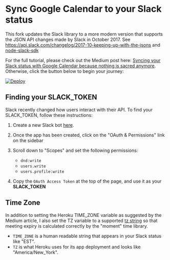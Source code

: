 # Sync Google Calendar to your Slack status

This fork updates the Slack library to a more modern version that supports the JSON API
changes made by Slack in October 2017.  See https://api.slack.com/changelog/2017-10-keeping-up-with-the-jsons
and [node-slack-sdk](https://github.com/slackapi/node-slack-sdk)

For the full tutorial, please check out the Medium post here: [Syncing your Slack status with Google Calendar because nothing is sacred anymore](https://medium.com/@bjork24/syncing-your-slack-status-with-google-calendar-because-nothing-is-sacred-anymore-3032bd171770). Otherwise, click the button below to begin your journey:

[![Deploy](https://www.herokucdn.com/deploy/button.svg)](https://heroku.com/deploy)

## Finding your SLACK_TOKEN

Slack recently changed how users interact with their API. To find your SLACK_TOKEN, follow these instructions:

1. Create a new Slack bot [here](https://api.slack.com/apps?new_app=1).

1. Once the app has been created, click on the "OAuth & Permissions" link on the sidebar

1. Scroll down to "Scopes" and set the following permissions:
    * `dnd:write`
    * `users.write`
    * `users.profile:write`

1. Copy the `OAuth Access Token` at the top of the page, and use it as your **SLACK_TOKEN**

## Time Zone

In addition to setting the Heroku TIME_ZONE variable as suggested by the Medium article, I also set the TZ variable to a supported [tz string](https://en.wikipedia.org/wiki/List_of_tz_database_time_zones) so that meeting expiry is calculated correctly by the "moment" time library.

* `TIME_ZONE` is a human readable string that appears in your Slack status like "EST".
* `TZ` is what Heroku uses for its app deployment and looks like "America/New_York".
